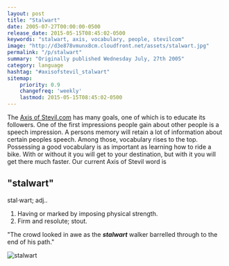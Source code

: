 ```yaml
---
layout: post
title: "Stalwart"
date: 2005-07-27T00:00:00-0500
release_date: 2015-05-15T08:45:02-0500
keywords: "stalwart, axis, vocabulary, people, stevilcom"
image: "http://d3e878vmunx8cm.cloudfront.net/assets/stalwart.jpg"
permalink: "/p/stalwart"
summary: "Originally published Wednesday July, 27th 2005"
category: language
hashtag: "#axisofstevil_stalwart"
sitemap:
    priority: 0.9
    changefreq: 'weekly'
    lastmod: 2015-05-15T08:45:02-0500
---
```


[id_1]: http://d3e878vmunx8cm.cloudfront.net/assets/stalwart.jpg "stalwart"
The [Axis of Stevil.com](/ "Axis of Stevil.com") has many goals, one of which is to educate its followers. One of the first impressions people gain about other people is a speech impression. A persons memory will retain a lot of information about certain peoples speech. Among those, vocabulary rises to the top. Possessing a good vocabulary is as important as learning how to ride a bike. With or without it you will get to your destination, but with it you will get there much faster. Our current Axis of Stevil word is

## "stalwart" ##

stal·wart; adj..

1. Having or marked by imposing physical strength.
2. Firm and resolute; stout.
 
"The crowd looked in awe as the ***stalwart*** walker barrelled through to the end of his path."

![stalwart][id_1]
